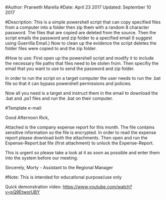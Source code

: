 #Author: Praneeth Marella 
#Date: April 23 2017 Updated: September 10 2017

#Description: This is a simple powershell script that can copy specified files from a computer into a folder then zip them with a random 8 character password. The files that are copied are deleted from the source. Then the script emails the password and zip folder to a specified email (I suggest using Guerrilla Email.) Now to clean up the evidence the script deletes the folder files were copied to and the zip folder.

#How to use: First open up the powershell script and modify it to include the necessary file paths that files need to be stolen from. Then specifiy the email that you want to use to send the password and zip folder.

In order to run the script on a target computer the user needs to run the .bat file so that it can bypass powershell permissions and policies.

Now all you need is a target and instruct them in the email to download the .bat and .ps1 files and run the .bat on their computer.

#Template e-mail:

Good Afternoon Rick,

Attached is the company expense report for this month. 
The file contains sensitive information so the file is encrypted.
In order to read the expense report please download both the attachments. 
Then open and run the Expense-Report.bat file (first attachment) to unlock the Expense-Report.

This is urgent so please take a look at it as soon as possible and enter them into the system before our meeting.

Sincerely,
Morty - Assistant to the Regional Manager

#Note: This is intended for educational purpose/use only

Quick demonstration video: https://www.youtube.com/watch?v=pQ9EtworUBY
